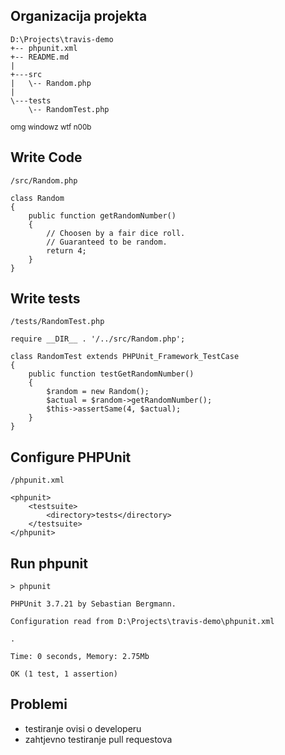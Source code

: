 ## Organizacija projekta

```
D:\Projects\travis-demo
+-- phpunit.xml
+-- README.md
|
+---src
|   \-- Random.php
|
\---tests
    \-- RandomTest.php
```

<small>omg windowz wtf n00b</small>



## Write Code

```
/src/Random.php
```

```
class Random
{
    public function getRandomNumber()
    {
        // Choosen by a fair dice roll.
        // Guaranteed to be random.
        return 4;
    }
}
```



## Write tests

```
/tests/RandomTest.php
```

```
require __DIR__ . '/../src/Random.php';

class RandomTest extends PHPUnit_Framework_TestCase
{
    public function testGetRandomNumber()
    {
        $random = new Random();
        $actual = $random->getRandomNumber();
        $this->assertSame(4, $actual);
    }
}
```



## Configure PHPUnit

```
/phpunit.xml
```

```
<phpunit>
    <testsuite>
        <directory>tests</directory>
    </testsuite>
</phpunit>
```



## Run phpunit

```
> phpunit
```

```
PHPUnit 3.7.21 by Sebastian Bergmann.

Configuration read from D:\Projects\travis-demo\phpunit.xml

.

Time: 0 seconds, Memory: 2.75Mb

OK (1 test, 1 assertion)
```



## Problemi

- testiranje ovisi o developeru
- zahtjevno testiranje pull requestova